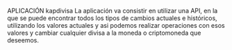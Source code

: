 
APLICACIÓN 
kapdivisa
La aplicación va consistir en utilizar una API, en la que se puede encontrar todos los tipos de cambios actuales e históricos, utilizando los valores actuales y asi podemos realizar operaciones con esos valores y cambiar cualquier divisa a la moneda o criptomoneda que deseemos.
